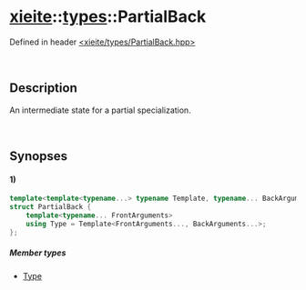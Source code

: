 # [xieite](../xieite.md)\:\:[types](../types.md)\:\:PartialBack
Defined in header [<xieite/types/PartialBack.hpp>](../../include/xieite/types/PartialBack.hpp)

&nbsp;

## Description
An intermediate state for a partial specialization.

&nbsp;

## Synopses
#### 1)
```cpp
template<template<typename...> typename Template, typename... BackArguments>
struct PartialBack {
    template<typename... FrontArguments>
    using Type = Template<FrontArguments..., BackArguments...>;
};
```
##### Member types
- [Type](./PartialBack/1/Type.md)
